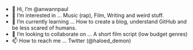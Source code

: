 - 👋 Hi, I’m @anwannpaul
- 👀 I’m interested in ... Music (rap), Film, Writing and weird stuff.
- 🌱 I’m currently learning ... How to create a blog, understand GitHub and be less scared of humans.
- 💞️ I’m looking to collaborate on ... A short film script (low budget genres)
- 📫 How to reach me ... Twitter (@haloed_demon)

<!---
anwannpaul/anwannpaul is a ✨ special ✨ repository because its `README.md` (this file) appears on your GitHub profile.
You can click the Preview link to take a look at your changes.
--->

